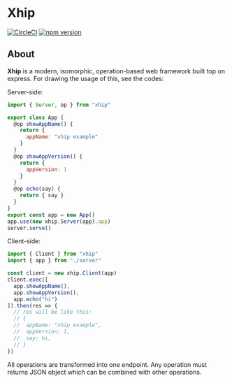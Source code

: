 # Xhip

[![CircleCI](https://circleci.com/gh/minamorl/xhip.svg?style=svg)](https://circleci.com/gh/minamorl/xhip) [![npm version](https://badge.fury.io/js/xhip.svg)](https://badge.fury.io/js/xhip)


## About

**Xhip** is a modern, isomorphic, operation-based web framework built top on express. For drawing the usage of this, see the codes:

Server-side:

```js
import { Server, op } from "xhip"

export class App {
  @op showAppName() {
    return {
      appName: "xhip example"
    }
  }
  @op showAppVersion() {
    return {
      appVersion: 1
    }
  }
  @op echo(say) {
    return { say }
  }
}
export const app = new App()
app.use(new xhip.Server(app).app)
server.serve()
```

Client-side:

```js
import { Client } from "xhip"
import { app } from "./server"

const client = new xhip.Client(app)
client.exec([
  app.showAppName(),
  app.showAppVersion(),
  app.echo("hi")
]).then(res => {
  // res will be like this:
  // {
  //  appName: "xhip example",
  //  appVersion: 1,
  //  say: hi,
  // }
})
```

All operations are transformed into one endpoint. Any operation must returns JSON object which can be combined with other operations.
